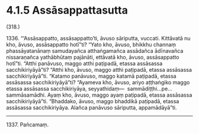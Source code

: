 # 4.1.5 Assāsappattasutta

(318.)

1336\. “‘Assāsappatto, assāsappatto’ti, āvuso sāriputta, vuccati. Kittāvatā nu kho, āvuso, assāsappatto hotī”ti? “Yato kho, āvuso, bhikkhu channaṃ phassāyatanānaṃ samudayañca atthaṅgamañca assādañca ādīnavañca nissaraṇañca yathābhūtaṃ pajānāti, ettāvatā kho, āvuso, assāsappatto hotī”ti. “Atthi panāvuso, maggo atthi paṭipadā, etassa assāsassa sacchikiriyāyā”ti? “Atthi kho, āvuso, maggo atthi paṭipadā, etassa assāsassa sacchikiriyāyā”ti. “Katamo panāvuso, maggo katamā paṭipadā, etassa assāsassa sacchikiriyāyā”ti? “Ayameva kho, āvuso, ariyo aṭṭhaṅgiko maggo etassa assāsassa sacchikiriyāya, seyyathidaṃ—  sammādiṭṭhi…pe…  sammāsamādhi. Ayaṃ kho, āvuso, maggo ayaṃ paṭipadā, etassa assāsassa sacchikiriyāyā”ti. “Bhaddako, āvuso, maggo bhaddikā paṭipadā, etassa assāsassa sacchikiriyāya. Alañca panāvuso sāriputta, appamādāyā”ti.

---

1337\. Pañcamaṃ.
